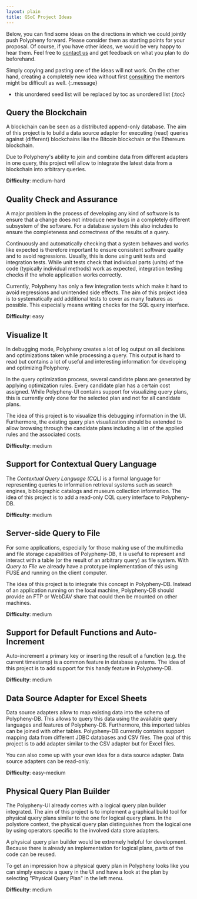 ```yaml
---
layout: plain
title: GSoC Project Ideas
---
```


Below, you can find some ideas on the directions in which we could jointly push Polypheny forward. Please consider them as starting points for your proposal. Of course, if you have other ideas, we would be very happy to hear them. Feel free to [contact us](/community/gsoc/#contact) and get feedback on what you plan to do beforehand.

Simply copying and pasting one of the ideas will not work. On the other hand, creating a completely new idea without first [consulting](/community/gsoc/#contact) the mentors might be difficult as well.
{:.message}

* this unordered seed list will be replaced by toc as unordered list
{:toc}


## Query the Blockchain
A blockchain can be seen as a distributed append-only database. The aim of this project is to build a data source adapter for executing (read) queries against (different) blockchains like the Bitcoin blockchain or the Ethereum blockchain.

Due to Polypheny's ability to join and combine data from different adapters in one query, this project will allow to integrate the latest data from a blockchain into arbitrary queries. 

**Difficulty**: medium-hard


## Quality Check and Assurance
A major problem in the process of developing any kind of software is to ensure that a change does not introduce new bugs in a completely different subsystem of the software. For a database system this also includes to ensure the completeness and correctness of the results of a query.

Continuously and automatically checking that a system behaves and works like expected is therefore important to ensure consistent software quality and to avoid regressions. Usually, this is done using unit tests and integration tests. While unit tests check that individual parts (units) of the code (typically individual methods) work as expected, integration testing checks if the whole application works correctly.

Currently, Polypheny has only a few integration tests which make it hard to avoid regressions and unintended side effects. The aim of this project idea is to systematically add additional tests to cover as many features as possible. This especially means writing checks for the SQL query interface.

**Difficulty**: easy


##  Visualize It
In debugging mode, Polypheny creates a lot of log output on all decisions and optimizations taken while processing a query. This output is hard to read but contains a lot of useful and interesting information for developing and optimizing Polypheny. 

In the query optimization process, several candidate plans are generated by applying optimization rules. Every candidate plan has a certain cost assigned. While Polypheny-UI contains support for visualizing query plans, this is currently only done for the selected plan and not for all candidate plans.

The idea of this project is to visualize this debugging information in the UI. Furthermore, the existing query plan visualization should be extended to allow browsing through the candidate plans including a list of the applied rules and the associated costs.

**Difficulty**: medium


## Support for Contextual Query Language
The _Contextual Query Language (CQL)_ is a formal language for representing queries to information retrieval systems such as search engines, bibliographic catalogs and museum collection information. The idea of this project is to add a read-only CQL query interface to Polypheny-DB. 

**Difficulty**: medium


## Server-side Query to File
For some applications, especially for those making use of the multimedia and file storage capabilities of Polypheny-DB, it is useful to represent and interact with a table (or the result of an arbitrary query) as file system. With _Query to File_ we already have a prototype implementation of this using FUSE and running on the client computer. 

The idea of this project is to integrate this concept in Polypheny-DB. Instead of an application running on the local machine, Polypheny-DB should provide an FTP or WebDAV share that could then be mounted on other machines.

**Difficulty**: medium


## Support for Default Functions and Auto-Increment
Auto-increment a primary key or inserting the result of a function (e.g. the current timestamp) is a common feature in database systems. The idea of this project is to add support for this handy feature in Polypheny-DB.

**Difficulty**: medium

 
## Data Source Adapter for Excel Sheets
Data source adapters allow to map existing data into the schema of Polypheny-DB. This allows to query this data using the available query languages and features of Polypheny-DB. Furthermore, this imported tables can be joined with other tables. Polypheny-DB currently contains support mapping data from different JDBC databases and CSV files. The goal of this project is to add adapter similar to the CSV adapter but for Excel files. 

You can also come up with your own idea for a data source adapter. Data source adapters can be read-only.

**Difficulty**: easy-medium


## Physical Query Plan Builder
The Polypheny-UI already comes with a logical query plan builder integrated. The aim of this project is to implement a graphical build tool for physical query plans similar to the one for logical query plans. In the polystore context, the physical query plan distinguishes from the logical one by using operators specific to the involved data store adapters. 

A physical query plan builder would be extremely helpful for development. Because there is already an implementation for logical plans, parts of the code can be reused. 

To get an impression how a physical query plan in Polypheny looks like you can simply execute a query in the UI and have a look at the plan by selecting "Physical Query Plan" in the left menu.

**Difficulty**: medium






